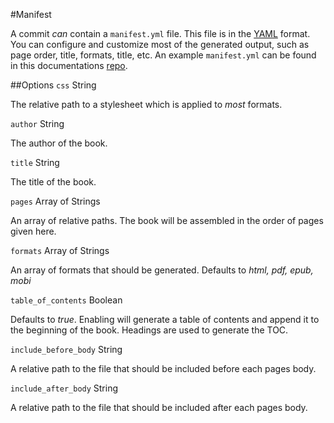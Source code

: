 #Manifest

A commit *can* contain a `manifest.yml` file. This file is in
the [YAML](http://en.wikipedia.org/wiki/YAML) format. You can
configure and customize most of the generated output, such as
page order, title, formats, title, etc.  An example `manifest.yml` can be found in this documentations [repo](https://github.com/Arturo-io/Documentation/blob/master/manifest.yml).

##Options
`css` String

The relative path to a stylesheet which is applied to *most* formats.


`author` String

The author of the book.


`title` String

The title of the book.


`pages` Array of Strings

An array of relative paths.  The book will be assembled in the order of pages given here.


`formats` Array of Strings

An array of formats that should be generated. Defaults to *html, pdf, epub, mobi*


`table_of_contents` Boolean

Defaults to *true*.  Enabling will generate a table of contents and append it to the beginning of the book.  Headings are used to generate the TOC.


`include_before_body` String

A relative path to the file that should be included before each pages body.


`include_after_body` String

A relative path to the file that should be included after each pages body.
